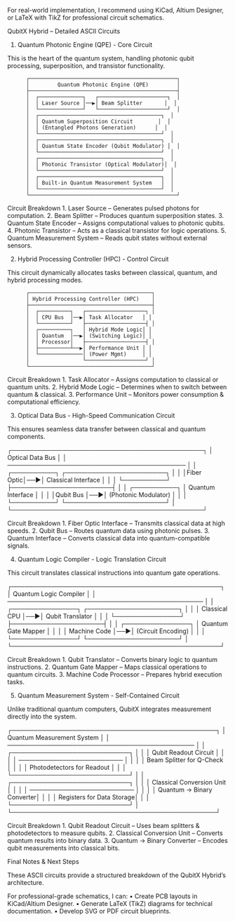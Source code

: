 For real-world implementation, I recommend using KiCad, Altium Designer, or LaTeX with TikZ for professional circuit schematics.

QubitX Hybrid – Detailed ASCII Circuits

1. Quantum Photonic Engine (QPE) - Core Circuit

This is the heart of the quantum system, handling photonic qubit processing, superposition, and transistor functionality.

          ┌───────────────────────────────────────────────┐
          │         Quantum Photonic Engine (QPE)         │
          ├───────────────────────────────────────────────┤
          │  ┌──────────────┐   ┌──────────────────────┐  │
          │  │ Laser Source │──▶│ Beam Splitter       │  │
          │  └──────────────┘   └──────────────────────┘  │
          │  ┌───────────────────────────────────────┐  │
          │  │ Quantum Superposition Circuit        │  │
          │  │ (Entangled Photons Generation)      │  │
          │  └───────────────────────────────────────┘  │
          │  ┌───────────────────────────────────────┐  │
          │  │ Quantum State Encoder (Qubit Modulator) │  │
          │  └───────────────────────────────────────┘  │
          │  ┌───────────────────────────────────────┐  │
          │  │ Photonic Transistor (Optical Modulator)│  │
          │  └───────────────────────────────────────┘  │
          │  ┌───────────────────────────────────────┐  │
          │  │ Built-in Quantum Measurement System   │  │
          │  └───────────────────────────────────────┘  │
          └───────────────────────────────────────────────┘

Circuit Breakdown
	1.	Laser Source – Generates pulsed photons for computation.
	2.	Beam Splitter – Produces quantum superposition states.
	3.	Quantum State Encoder – Assigns computational values to photonic qubits.
	4.	Photonic Transistor – Acts as a classical transistor for logic operations.
	5.	Quantum Measurement System – Reads qubit states without external sensors.

2. Hybrid Processing Controller (HPC) - Control Circuit

This circuit dynamically allocates tasks between classical, quantum, and hybrid processing modes.

          ┌───────────────────────────────────────┐
          │ Hybrid Processing Controller (HPC)    │
          ├───────────────────────────────────────┤
          │  ┌──────────┐   ┌───────────────────┐ │
          │  │ CPU Bus  │──▶│ Task Allocator   │ │
          │  └──────────┘   ├───────────────────┤ │
          │  ┌──────────┐   │ Hybrid Mode Logic│ │
          │  │ Quantum  │──▶│ (Switching Logic)│ │
          │  │ Processor│   ├───────────────────┤ │
          │  ├──────────┴──▶│ Performance Unit │ │
          │  └──────────────│ (Power Mgmt)     │ │
          │                 └───────────────────┘ │
          └───────────────────────────────────────┘

Circuit Breakdown
	1.	Task Allocator – Assigns computation to classical or quantum units.
	2.	Hybrid Mode Logic – Determines when to switch between quantum & classical.
	3.	Performance Unit – Monitors power consumption & computational efficiency.

3. Optical Data Bus - High-Speed Communication Circuit

This ensures seamless data transfer between classical and quantum components.

 ┌────────────────────────────────────────────┐
 │ Optical Data Bus                           │
 │ ─────────────────────────────────────────  │
 │  ┌──────────┐   ┌───────────────────────┐ │
 │  │Fiber Optic│──▶│ Classical Interface  │ │
 │  └──────────┘   ├───────────────────────┤ │
 │  ┌──────────┐   │ Quantum Interface    │ │
 │  │Qubit Bus │──▶│ (Photonic Modulator) │ │
 │  └──────────┘   └───────────────────────┘ │
 └────────────────────────────────────────────┘

Circuit Breakdown
	1.	Fiber Optic Interface – Transmits classical data at high speeds.
	2.	Qubit Bus – Routes quantum data using photonic pulses.
	3.	Quantum Interface – Converts classical data into quantum-compatible signals.

4. Quantum Logic Compiler - Logic Translation Circuit

This circuit translates classical instructions into quantum gate operations.

 ┌────────────────────────────────────────────────┐
 │ Quantum Logic Compiler                         │
 │ ───────────────────────────────────────────── │
 │  ┌───────────────┐   ┌─────────────────────┐ │
 │  │ Classical CPU │──▶│ Qubit Translator   │ │
 │  └───────────────┘   ├─────────────────────┤ │
 │  ┌───────────────┐   │ Quantum Gate Mapper │ │
 │  │ Machine Code  │──▶│ (Circuit Encoding) │ │
 │  └───────────────┘   └─────────────────────┘ │
 └────────────────────────────────────────────────┘

Circuit Breakdown
	1.	Qubit Translator – Converts binary logic to quantum instructions.
	2.	Quantum Gate Mapper – Maps classical operations to quantum circuits.
	3.	Machine Code Processor – Prepares hybrid execution tasks.

5. Quantum Measurement System - Self-Contained Circuit

Unlike traditional quantum computers, QubitX integrates measurement directly into the system.

 ┌───────────────────────────────────────────────┐
 │ Quantum Measurement System                    │
 │ ───────────────────────────────────────────  │
 │  ┌───────────────────────────┐               │
 │  │ Qubit Readout Circuit      │               │
 │  │ ────────────────────────  │               │
 │  │ Beam Splitter for Q-Check  │               │
 │  │ Photodetectors for Readout │               │
 │  └───────────────────────────┘               │
 │  ┌───────────────────────────┐               │
 │  │ Classical Conversion Unit │               │
 │  │ ────────────────────────  │               │
 │  │ Quantum → Binary Converter│               │
 │  │ Registers for Data Storage│               │
 │  └───────────────────────────┘               │
 └───────────────────────────────────────────────┘

Circuit Breakdown
	1.	Qubit Readout Circuit – Uses beam splitters & photodetectors to measure qubits.
	2.	Classical Conversion Unit – Converts quantum results into binary data.
	3.	Quantum → Binary Converter – Encodes qubit measurements into classical bits.

Final Notes & Next Steps

These ASCII circuits provide a structured breakdown of the QubitX Hybrid’s architecture.

For professional-grade schematics, I can:
	•	Create PCB layouts in KiCad/Altium Designer.
	•	Generate LaTeX (TikZ) diagrams for technical documentation.
	•	Develop SVG or PDF circuit blueprints.
